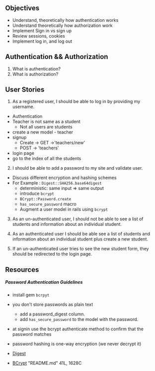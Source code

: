 ## Objectives
- Understand, theoretically how authentication works
- Understand theoretically how authorization work
- Implement Sign in vs sign up
- Review sessions, cookies
- Implement log in, and log out

## Authentication && Authorization
1. What is authentication?
2. What is authorization?

## User Stories
1. As a registered user, I should be able to log in by providing my username.
  - Authentication
  - Teacher is not same as a student
    - Not all users are students
  - create a new model - teacher
  - signup
    - Create -> GET ->'teachers/new'
    - POST -> 'teachers'
  - login page
  - go to the index of all the students

2. I should be able to add a password   to my site and validate user.
  - Discuss different encryption and  hashing schemes
  - For Example : `Digest::SHA256.base64digest`
    - deterministic: same input => same   output
    - introduce `bcrypt`
    - `BCrypt::Password.create`
    - `has_secure_password` macro
    - Augment a user model in rails using   `bcrypt`

3. As an un-authenticated user, I should not be able to see a list of students and information about an individual student.

4. As an authenticated user I should be able see a list of students and information about an individual student plus create a new student.

5. If an un-authenticated user tries to see the new student form, they should be redirected to the login page.

## Resources
##### Password Authentication Guidelines

- install gem `bcrpyt`
- you don't store passwords as plain text
  - add a password_digest column.
  - add `has_secure_password` to the model with the password.
- at signin use the bcrypt authenticate method to confirm that the password matches
- password hashing is one-way encryption (we never decrypt it)

- [Digest](https://ruby-doc.org/stdlib-2.2.1/libdoc/digest/rdoc/Digest.html)
- [BCrypt](https://github.com/codahale/bcrypt-ruby)
"README.md" 41L, 1628C
